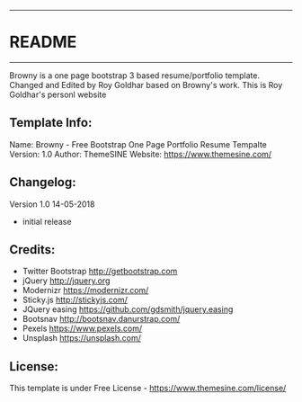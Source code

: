 -----------------------
# README
-----------------------
Browny is a one page bootstrap 3 based resume/portfolio template.
Changed and Edited by Roy Goldhar based on Browny's work.
This is Roy Goldhar's personl website

Template Info:
-----------------------
Name: 		Browny - Free Bootstrap One Page Portfolio Resume Tempalte
Version: 	1.0
Author: 	ThemeSINE
Website: 	https://www.themesine.com/


Changelog:
-----------------------
Version 1.0 14-05-2018
- initial release 


Credits:
-----------------------
- Twitter Bootstrap http://getbootstrap.com
- jQuery http://jquery.org
- Modernizr https://modernizr.com/
- Sticky.js http://stickyjs.com/
- JQuery easing https://github.com/gdsmith/jquery.easing
- Bootsnav http://bootsnav.danurstrap.com/
- Pexels https://www.pexels.com/
- Unsplash https://unsplash.com/

License:
-----------------------
This template is under Free License - https://www.themesine.com/license/
